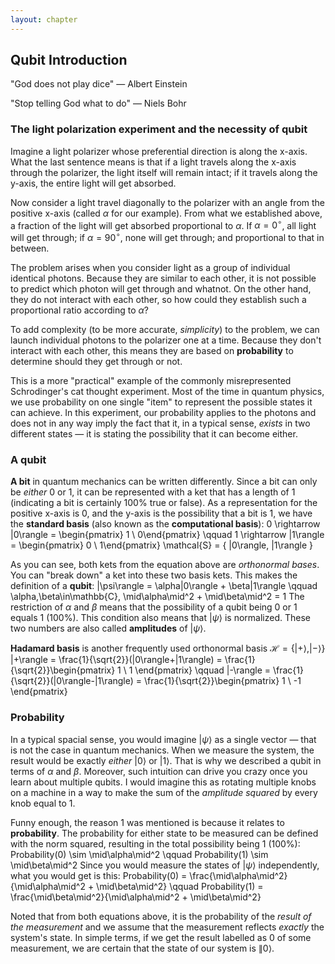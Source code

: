 ```yaml
---
layout: chapter
---
```

## Qubit Introduction
"God does not play dice" — Albert Einstein

"Stop telling God what to do" — Niels Bohr

### The light polarization experiment and the necessity of qubit
Imagine a light polarizer whose preferential direction is along the x-axis. What the last sentence means is that if a light travels along the x-axis through the polarizer, the light itself will remain intact; if it travels along the y-axis, the entire light will get absorbed.

Now consider a light travel diagonally to the polarizer with an angle from the positive x-axis (called $\alpha$ for our example). From what we established above, a fraction of the light will get absorbed proportional to $\alpha$. If $\alpha = 0^\circ$, all light will get through; if $\alpha = 90^\circ$, none will get through; and proportional to that in between.

The problem arises when you consider light as a group of individual identical photons. Because they are similar to each other, it is not possible to predict which photon will get through and whatnot. On the other hand, they do not interact with each other, so how could they establish such a proportional ratio according to $\alpha$?

To add complexity (to be more accurate, _simplicity_) to the problem, we can launch individual photons to the polarizer one at a time. Because they don't interact with each other, this means they are based on **probability** to determine should they get through or not.

This is a more "practical" example of the commonly misrepresented Schrodinger's cat thought experiment. Most of the time in quantum physics, we use probability on one single "item" to represent the possible states it can achieve. In this experiment, our probability applies to the photons and does not in any way imply the fact that it, in a typical sense, _exists_ in two different states — it is stating the possibility that it can become either.

### A qubit
**A bit** in quantum mechanics can be written differently. Since a bit can only be _either_ 0 or 1, it can be represented with a ket that has a length of 1 (indicating a bit is certainly $100\%$ true or false). As a representation for the positive x-axis is 0, and the y-axis is the possibility that a bit is 1, we have the **standard basis** (also known as the **computational basis**):
<eq>
    0 \rightarrow |0\rangle = \begin{pmatrix} 1 \\ 0\end{pmatrix}
    \qquad
    1 \rightarrow |1\rangle = \begin{pmatrix} 0 \\ 1\end{pmatrix}
</eq>
<eq> \mathcal{S} = \{ |0\rangle, |1\rangle \} </eq>

As you can see, both kets from the equation above are _orthonormal bases_. You can "break down" a ket into these two basis kets. This makes the definition of a **qubit**:
<eq>
    |\psi\rangle
    = \alpha|0\rangle + \beta|1\rangle
    \qquad
    \alpha,\beta\in\mathbb{C},
    \mid\alpha\mid^2 + \mid\beta\mid^2 = 1
</eq>
The restriction of $\alpha$ and $\beta$ means that the possibility of a qubit being 0 or 1 equals $1$ ($100\%$). This condition also means that $|\psi\rangle$ is normalized. These two numbers are also called **amplitudes** of $|\psi\rangle$.

**Hadamard basis** is another frequently used orthonormal basis $\mathcal{H} = \{|+\rangle, |-\rangle\}$
<eq>
    |+\rangle
        = \frac{1}{\sqrt{2}}(|0\rangle+|1\rangle)
        = \frac{1}{\sqrt{2}}\begin{pmatrix} 1 \\ 1 \end{pmatrix}
    \qquad
    |-\rangle
        = \frac{1}{\sqrt{2}}(|0\rangle-|1\rangle)
        = \frac{1}{\sqrt{2}}\begin{pmatrix} 1 \\ -1 \end{pmatrix}
</eq>

### Probability
In a typical spacial sense, you would imagine $|\psi\rangle$ as a single vector — that is not the case in quantum mechanics. When we measure the system, the result would be exactly _either_ $|0\rangle$ or $|1\rangle$. That is why we described a qubit in terms of $\alpha$ and $\beta$. Moreover, such intuition can drive you crazy once you learn about multiple qubits. I would imagine this as rotating multiple knobs on a machine in a way to make the sum of the _amplitude squared_ by every knob equal to $1$.

Funny enough, the reason $1$ was mentioned is because it relates to **probability**. The probability for either state to be measured can be defined with the norm squared, resulting in the total possibility being $1$ ($100\%$):
<eq>
    Probability(0) \sim \mid\alpha\mid^2
    \qquad
    Probability(1) \sim \mid\beta\mid^2
</eq>
Since you would measure the states of $|\psi\rangle$ independently, what you would get is this:
<eq>
    Probability(0) = \frac{\mid\alpha\mid^2}{\mid\alpha\mid^2 + \mid\beta\mid^2}
    \qquad
    Probability(1) = \frac{\mid\beta\mid^2}{\mid\alpha\mid^2 + \mid\beta\mid^2}
</eq>

Noted that from both equations above, it is the probability of the _result of the measurement_ and we assume that the measurement reflects _exactly_ the system's state. In simple terms, if we get the result labelled as $0$ of some measurement, we are certain that the state of our system is $\|0\rangle$.
